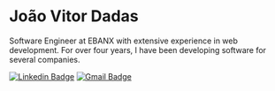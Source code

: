 # João Vitor Dadas

Software Engineer at EBANX with extensive experience in web development. For over four years, I have been developing software for several companies.

[![Linkedin Badge](https://img.shields.io/badge/-João%20Vitor%20Dadas-231f20?style=flat-square&logo=Linkedin&logoColor=white&link=https://www.linkedin.com/in/giovannalinda)](www.linkedin.com/in/joão-vitor-dadas) 
[![Gmail Badge](https://img.shields.io/badge/-dadasjv@hotmail.com-231f20?style=flat-square&logo=Gmail&logoColor=white&link=mailto:dadasjv@hotmail.com)](mailto:dadasjv@hotmail.com)
  
 
